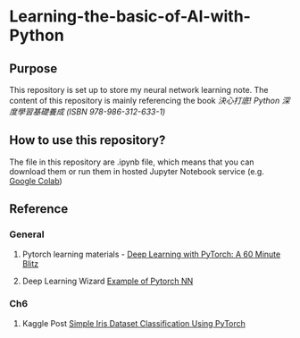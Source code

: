# Learning-the-basic-of-AI-with-Python

## Purpose
This repository is set up to store my neural network learning note. The content of this repository is mainly referencing the book *決心打底! Python 深度學習基礎養成 (ISBN 978-986-312-633-1)*

## How to use this repository?
The file in this repository are .ipynb file, which means that you can download them or run them in hosted Jupyter Notebook service (e.g. [Google Colab](https://colab.google/))

## Reference 
### General
1. Pytorch learning materials - [Deep Learning with PyTorch: A 60 Minute Blitz](https://pytorch.org/tutorials/beginner/deep_learning_60min_blitz.html)

2. Deep Learning Wizard [Example of Pytorch NN](https://www.deeplearningwizard.com/deep_learning/practical_pytorch/pytorch_feedforward_neuralnetwork/)

### Ch6 
1. Kaggle Post [Simple Iris Dataset Classification Using PyTorch](https://www.kaggle.com/code/mohitchaitanya/simple-iris-dataset-classification-using-pytorch)
